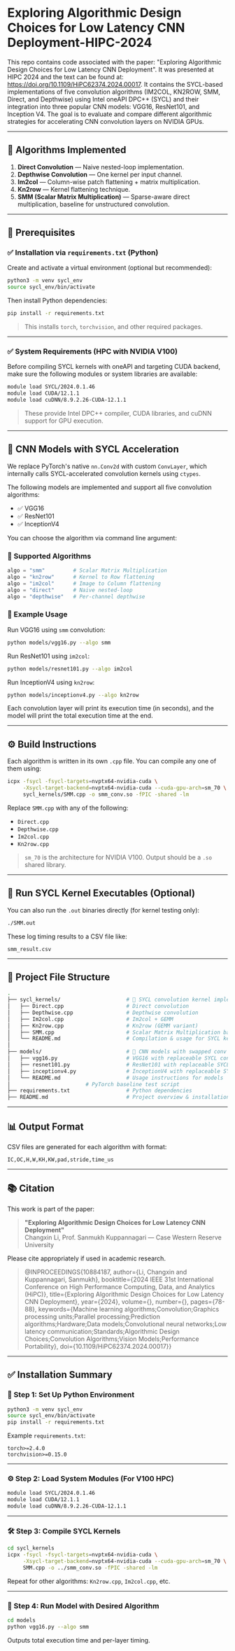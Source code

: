 # Exploring Algorithmic Design Choices for Low Latency CNN Deployment-HIPC-2024
This repo contains code associated with the paper: "Exploring Algorithmic Design Choices for Low Latency CNN Deployment". It was presented at HIPC 2024 and the text can be found at: https://doi.org/10.1109/HiPC62374.2024.00017.
It contains the SYCL-based implementations of five convolution algorithms (IM2COL, KN2ROW, SMM, Direct, and Depthwise) using Intel oneAPI DPC++ (SYCL) and their integration into three popular CNN models: VGG16, ResNet101, and Inception V4. 
The goal is to evaluate and compare different algorithmic strategies for accelerating CNN convolution layers on NVIDIA GPUs.

---

## 📌 Algorithms Implemented

1. **Direct Convolution** — Naive nested-loop implementation.
2. **Depthwise Convolution** — One kernel per input channel.
3. **Im2col** — Column-wise patch flattening + matrix multiplication.
4. **Kn2row** — Kernel flattening technique.
5. **SMM (Scalar Matrix Multiplication)** — Sparse-aware direct multiplication, baseline for unstructured convolution.

---

## 🔧 Prerequisites

### ✅ Installation via `requirements.txt` (Python)

Create and activate a virtual environment (optional but recommended):

```bash
python3 -m venv sycl_env
source sycl_env/bin/activate
```

Then install Python dependencies:

```bash
pip install -r requirements.txt
```

> This installs `torch`, `torchvision`, and other required packages.

---

### ✅ System Requirements (HPC with NVIDIA V100)

Before compiling SYCL kernels with oneAPI and targeting CUDA backend, make sure the following modules or system libraries are available:

```bash
module load SYCL/2024.0.1.46
module load CUDA/12.1.1
module load cuDNN/8.9.2.26-CUDA-12.1.1
```

> These provide Intel DPC++ compiler, CUDA libraries, and cuDNN support for GPU execution.

---

## 🧠 CNN Models with SYCL Acceleration

We replace PyTorch's native `nn.Conv2d` with custom `ConvLayer`, which internally calls SYCL-accelerated convolution kernels using `ctypes`.

The following models are implemented and support all five convolution algorithms:

- ✅ VGG16
- ✅ ResNet101
- ✅ InceptionV4

You can choose the algorithm via command line argument:

### 🔧 Supported Algorithms

```python
algo = "smm"         # Scalar Matrix Multiplication
algo = "kn2row"      # Kernel to Row flattening
algo = "im2col"      # Image to Column flattening
algo = "direct"      # Naive nested-loop
algo = "depthwise"   # Per-channel depthwise
```

### 🚀 Example Usage

Run VGG16 using `smm` convolution:

```bash
python models/vgg16.py --algo smm
```

Run ResNet101 using `im2col`:

```bash
python models/resnet101.py --algo im2col
```

Run InceptionV4 using `kn2row`:

```bash
python models/inceptionv4.py --algo kn2row
```

Each convolution layer will print its execution time (in seconds), and the model will print the total execution time at the end.

---

## ⚙️ Build Instructions

Each algorithm is written in its own `.cpp` file. You can compile any one of them using:

```bash
icpx -fsycl -fsycl-targets=nvptx64-nvidia-cuda \
     -Xsycl-target-backend=nvptx64-nvidia-cuda --cuda-gpu-arch=sm_70 \
     sycl_kernels/SMM.cpp -o smm_conv.so -fPIC -shared -lm
```

Replace `SMM.cpp` with any of the following:

- `Direct.cpp`
- `Depthwise.cpp`
- `Im2col.cpp`
- `Kn2row.cpp`

> `sm_70` is the architecture for NVIDIA V100. Output should be a `.so` shared library.

---

## 🚀 Run SYCL Kernel Executables (Optional)

You can also run the `.out` binaries directly (for kernel testing only):

```bash
./SMM.out
```

These log timing results to a CSV file like:

```
smm_result.csv
```

---

## 📁 Project File Structure

```bash
.
├── sycl_kernels/                     # 🔧 SYCL convolution kernel implementations
│   ├── Direct.cpp                    # Direct convolution
│   ├── Depthwise.cpp                 # Depthwise convolution
│   ├── Im2col.cpp                    # Im2col + GEMM
│   ├── Kn2row.cpp                    # Kn2row (GEMM variant)
│   ├── SMM.cpp                       # Scalar Matrix Multiplication baseline
│   └── README.md                     # Compilation & usage for SYCL kernels
│
├── models/                           # 🧠 CNN models with swapped conv layers
│   ├── vgg16.py                      # VGG16 with replaceable SYCL conv layers
│   ├── resnet101.py                  # ResNet101 with replaceable SYCL conv layers
│   ├── inceptionv4.py                # InceptionV4 with replaceable SYCL conv layers
│   └── README.md                     # Usage instructions for models
│                        # PyTorch baseline test script
├── requirements.txt                  # Python dependencies
├── README.md                         # Project overview & installation guide
```

---

## 📊 Output Format

CSV files are generated for each algorithm with format:

```csv
IC,OC,H,W,KH,KW,pad,stride,time_us
```

---

## 📚 Citation

This work is part of the paper:

> **"Exploring Algorithmic Design Choices for Low Latency CNN Deployment"**  
> Changxin Li,  Prof. Sanmukh Kuppannagari — Case Western Reserve University

Please cite appropriately if used in academic research.
> @INPROCEEDINGS{10884187,
  author={Li, Changxin and Kuppannagari, Sanmukh},
  booktitle={2024 IEEE 31st International Conference on High Performance Computing, Data, and Analytics (HiPC)}, 
  title={Exploring Algorithmic Design Choices for Low Latency CNN Deployment}, 
  year={2024},
  volume={},
  number={},
  pages={78-88},
  keywords={Machine learning algorithms;Convolution;Graphics processing units;Parallel processing;Prediction algorithms;Hardware;Data models;Convolutional neural networks;Low latency communication;Standards;Algorithmic Design Choices;Convolution Algorithms;Vision Models;Performance Portability},
  doi={10.1109/HiPC62374.2024.00017}}
---

## ✅ Installation Summary

### 🐍 Step 1: Set Up Python Environment

```bash
python3 -m venv sycl_env
source sycl_env/bin/activate
pip install -r requirements.txt
```

Example `requirements.txt`:

```
torch>=2.4.0
torchvision>=0.15.0
```

---

### ⚙️ Step 2: Load System Modules (For V100 HPC)

```bash
module load SYCL/2024.0.1.46
module load CUDA/12.1.1
module load cuDNN/8.9.2.26-CUDA-12.1.1
```

---

### 🛠️ Step 3: Compile SYCL Kernels

```bash
cd sycl_kernels
icpx -fsycl -fsycl-targets=nvptx64-nvidia-cuda \
     -Xsycl-target-backend=nvptx64-nvidia-cuda --cuda-gpu-arch=sm_70 \
     SMM.cpp -o ../smm_conv.so -fPIC -shared -lm
```

Repeat for other algorithms: `Kn2row.cpp`, `Im2col.cpp`, etc.

---

### 🧠 Step 4: Run Model with Desired Algorithm

```bash
cd models
python vgg16.py --algo smm
```

Outputs total execution time and per-layer timing.


